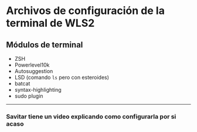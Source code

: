 # Archivos de configuración de la terminal de WLS2 

## Módulos de terminal

- ZSH
- Powerlevel10k
- Autosuggestion
- LSD (comando `ls` pero con esteroides)
- batcat
- syntax-highlighting
- sudo plugin

----------

### Savitar tiene un video explicando como configurarla por si acaso
 